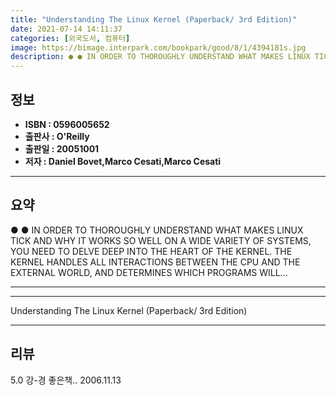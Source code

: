 ```yaml
---
title: "Understanding The Linux Kernel (Paperback/ 3rd Edition)"
date: 2021-07-14 14:11:37
categories: [외국도서, 컴퓨터]
image: https://bimage.interpark.com/bookpark/good/8/1/4394181s.jpg
description: ● ● IN ORDER TO THOROUGHLY UNDERSTAND WHAT MAKES LINUX TICK AND WHY IT WORKS SO WELL ON A WIDE VARIETY OF SYSTEMS, YOU NEED TO DELVE DEEP INTO THE HEART OF TH
---
```


## **정보**

- **ISBN : 0596005652**
- **출판사 : O'Reilly**
- **출판일 : 20051001**
- **저자 : Daniel Bovet,Marco Cesati,Marco Cesati**

------



## **요약**

●  ●  IN ORDER TO THOROUGHLY UNDERSTAND WHAT MAKES LINUX TICK AND WHY IT WORKS SO WELL ON A WIDE VARIETY OF SYSTEMS, YOU NEED TO DELVE DEEP INTO THE HEART OF THE KERNEL. THE KERNEL HANDLES ALL INTERACTIONS BETWEEN THE CPU AND THE EXTERNAL WORLD, AND DETERMINES WHICH PROGRAMS WILL... 

------



------


Understanding The Linux Kernel (Paperback/ 3rd Edition) 

------


## **리뷰** 

5.0 강-경 좋은책.. 2006.11.13 <br/>